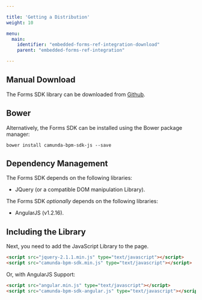 ```yaml
---

title: 'Getting a Distribution'
weight: 10

menu:
  main:
    identifier: "embedded-forms-ref-integration-download"
    parent: "embedded-forms-ref-integration"

---
```


## Manual Download

The Forms SDK library can be downloaded from
[Github](https://github.com/camunda/bower-camunda-bpm-sdk-js/releases).

## Bower

Alternatively, the Forms SDK can be installed using the Bower package manager:

```
bower install camunda-bpm-sdk-js --save
```

## Dependency Management

The Forms SDK depends on the following libraries:

* JQuery (or a compatible DOM manipulation Library).

The Forms SDK *optionally* depends on the following libraries:

* AngularJS (v1.2.16).

## Including the Library

Next, you need to add the JavaScript Library to the page.

```html
<script src="jquery-2.1.1.min.js" type="text/javascript"></script>
<script src="camunda-bpm-sdk.min.js" type="text/javascript"></script>
```

Or, with AngularJS Support:

```html
<script src="angular.min.js" type="text/javascript"></script>
<script src="camunda-bpm-sdk-angular.js" type="text/javascript"></script>
```
